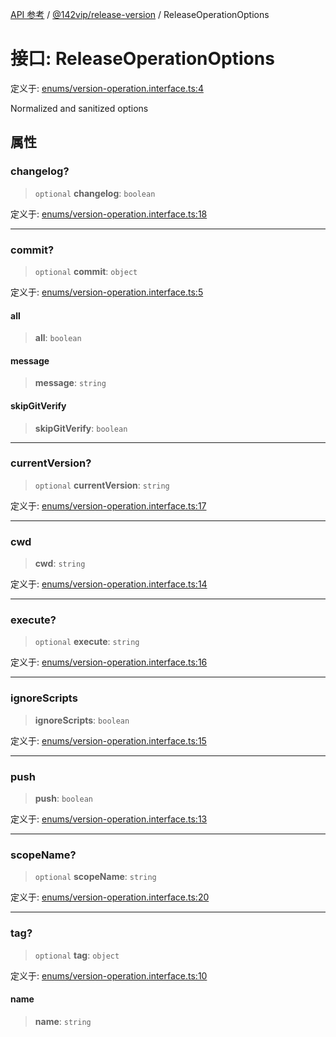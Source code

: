 [API 参考](../../../index.md) / [@142vip/release-version](../index.md) / ReleaseOperationOptions

# 接口: ReleaseOperationOptions

定义于: [enums/version-operation.interface.ts:4](https://github.com/142vip/core-x/blob/a868d72f351cc457f350d05d38d540d6494a8ff2/packages/release-version/src/enums/version-operation.interface.ts#L4)

Normalized and sanitized options

## 属性

### changelog?

> `optional` **changelog**: `boolean`

定义于: [enums/version-operation.interface.ts:18](https://github.com/142vip/core-x/blob/a868d72f351cc457f350d05d38d540d6494a8ff2/packages/release-version/src/enums/version-operation.interface.ts#L18)

***

### commit?

> `optional` **commit**: `object`

定义于: [enums/version-operation.interface.ts:5](https://github.com/142vip/core-x/blob/a868d72f351cc457f350d05d38d540d6494a8ff2/packages/release-version/src/enums/version-operation.interface.ts#L5)

#### all

> **all**: `boolean`

#### message

> **message**: `string`

#### skipGitVerify

> **skipGitVerify**: `boolean`

***

### currentVersion?

> `optional` **currentVersion**: `string`

定义于: [enums/version-operation.interface.ts:17](https://github.com/142vip/core-x/blob/a868d72f351cc457f350d05d38d540d6494a8ff2/packages/release-version/src/enums/version-operation.interface.ts#L17)

***

### cwd

> **cwd**: `string`

定义于: [enums/version-operation.interface.ts:14](https://github.com/142vip/core-x/blob/a868d72f351cc457f350d05d38d540d6494a8ff2/packages/release-version/src/enums/version-operation.interface.ts#L14)

***

### execute?

> `optional` **execute**: `string`

定义于: [enums/version-operation.interface.ts:16](https://github.com/142vip/core-x/blob/a868d72f351cc457f350d05d38d540d6494a8ff2/packages/release-version/src/enums/version-operation.interface.ts#L16)

***

### ignoreScripts

> **ignoreScripts**: `boolean`

定义于: [enums/version-operation.interface.ts:15](https://github.com/142vip/core-x/blob/a868d72f351cc457f350d05d38d540d6494a8ff2/packages/release-version/src/enums/version-operation.interface.ts#L15)

***

### push

> **push**: `boolean`

定义于: [enums/version-operation.interface.ts:13](https://github.com/142vip/core-x/blob/a868d72f351cc457f350d05d38d540d6494a8ff2/packages/release-version/src/enums/version-operation.interface.ts#L13)

***

### scopeName?

> `optional` **scopeName**: `string`

定义于: [enums/version-operation.interface.ts:20](https://github.com/142vip/core-x/blob/a868d72f351cc457f350d05d38d540d6494a8ff2/packages/release-version/src/enums/version-operation.interface.ts#L20)

***

### tag?

> `optional` **tag**: `object`

定义于: [enums/version-operation.interface.ts:10](https://github.com/142vip/core-x/blob/a868d72f351cc457f350d05d38d540d6494a8ff2/packages/release-version/src/enums/version-operation.interface.ts#L10)

#### name

> **name**: `string`
